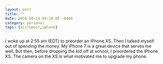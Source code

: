 ```yaml
---
layout: post
title: ""
date: 2018-09-14 09:19:05 -0400
category: personal
tags: [micropost,iphone]
---
```


I woke up at 2:55 am (EDT) to preorder an iPhone XS. Then I talked myself out of spending the money. My iPhone 7 is a great device that serves me well. But then, before dropping the kid off at school, I preordered the iPhone XS. The camera on the XS is what motivated me to upgrade my phone.

